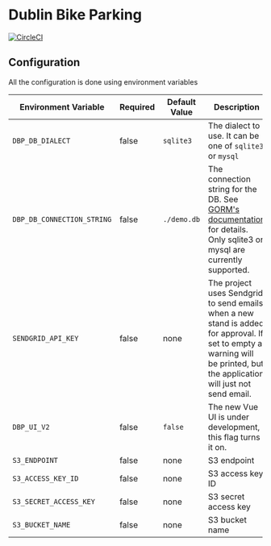 # Dublin Bike Parking

[![CircleCI](https://circleci.com/gh/SemanticallyNull/DBP.svg?style=svg&circle-token=e5ce89c74a8b0ef8c4dc289c418b2ee9aa725603)](https://circleci.com/gh/SemanticallyNull/DBP)

## Configuration

All the configuration is done using environment variables

| Environment Variable | Required | Default Value | Description |
| --- | --- | --- | --- |
| `DBP_DB_DIALECT` | false | `sqlite3` | The dialect to use. It can be one of `sqlite3` or `mysql` |
| `DBP_DB_CONNECTION_STRING` | false | `./demo.db` | The connection string for the DB. See [GORM's documentation](https://gorm.io/docs/connecting_to_the_database.html) for details. Only sqlite3 or mysql are currently supported. |
| `SENDGRID_API_KEY` | false | none | The project uses Sendgrid to send emails when a new stand is added for approval. If set to empty a warning will be printed, but the application will just not send email. |
| `DBP_UI_V2` | false | `false` | The new Vue UI is under development, this flag turns it on. |
| `S3_ENDPOINT` | false | none | S3 endpoint |
| `S3_ACCESS_KEY_ID` | false | none | S3 access key ID |
| `S3_SECRET_ACCESS_KEY` | false | none | S3 secret access key |
| `S3_BUCKET_NAME` | false | none | S3 bucket name |